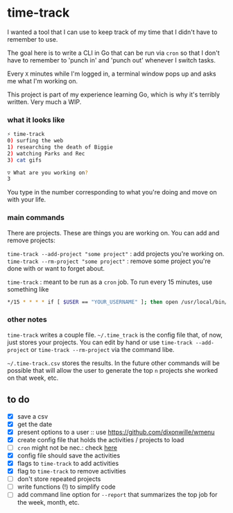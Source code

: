 # time-track

I wanted a tool that I can use to keep track of my time that I didn't have to remember to use.

The goal here is to write a CLI in Go that can be run via `cron` so that I don't have to remember to 'punch in' and 'punch out' whenever I switch tasks.

Every `X` minutes while I'm logged in, a terminal window pops up and asks me what I'm working on.

This project is part of my experience learning Go, which is why it's terribly written. Very much a WIP.

### what it looks like

```bash
⚡ time-track
0) surfing the web
1) researching the death of Biggie
2) watching Parks and Rec
3) cat gifs

▽ What are you working on?
3
```

You type in the number corresponding to what you're doing and move on with your life.

### main commands

There are projects. These are things you are working on. You can add and remove projects:

`time-track --add-project "some project"` : add projects you're working on.
`time-track --rm-project "some project"` : remove some project you're done with or want to forget about.

`time-track` : meant to be run as a `cron` job. To run every 15 minutes, use something like

```bash
*/15 * * * * if [ $USER == "YOUR_USERNAME" ]; then open /usr/local/bin/time-track; fi
```

### other notes

`time-track` writes a couple file. `~/.time_track` is the config file that, of now, just stores your projects. You can edit by hand or use `time-track --add-project` or `time-track --rm-project` via the command libe.

`~/.time-track.csv` stores the results. In the future other commands will be possible that will allow the user to generate the top `n` projects she worked on that week, etc.

## to do

- [X] save a csv
- [X] get the date
- [X] present options to a user :: use https://github.com/dixonwille/wmenu
- [X] create config file that holds the activities / projects to load
- [ ] `cron` might not be nec.: check [here](https://gobyexample.com/timers)
- [X] config file should save the activities
- [X] flags to `time-track` to add activities
- [X] flag to `time-track` to remove activities
- [ ] don't store repeated projects
- [ ] write functions (!) to simplify code
- [ ] add command line option for `--report` that summarizes the top job for the week, month, etc.
